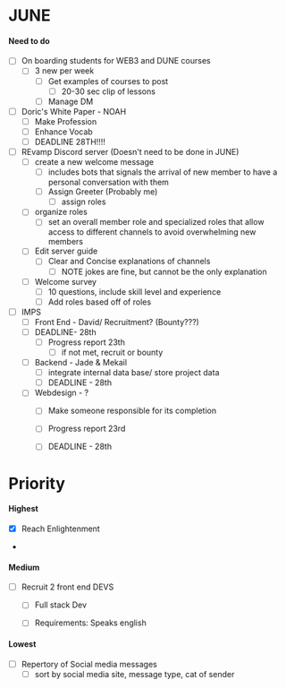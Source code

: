 
# JUNE
#### Need to do
- [ ] On boarding students for WEB3 and DUNE courses
	- [ ] 3 new per week
		- [ ] Get examples of courses to post
			- [ ] 20-30 sec clip of lessons
		- [ ] Manage DM
- [ ] Doric's White Paper -  NOAH
	- [ ] Make Profession
	- [ ] Enhance Vocab
	- [ ] DEADLINE 28TH!!!!
- [ ] REvamp Discord server (Doesn't need to be done in JUNE)
	- [ ] create a new welcome message
		- [ ] includes bots that signals the arrival of new member to have a personal conversation with them
		- [ ] Assign Greeter (Probably me)
			- [ ] assign roles
	- [ ] organize roles
		- [ ] set an overall member role and specialized roles that allow access to different channels to avoid overwhelming new members
	- [ ] Edit server guide
		- [ ] Clear and Concise explanations of channels
			- [ ] NOTE jokes are fine, but cannot be the only explanation 
	- [ ] Welcome survey
		- [ ] 10 questions, include skill level and experience 
		- [ ] Add roles based off of roles
- [ ] IMPS 
	- [ ] Front End - David/ Recruitment? (Bounty???)
	- [ ] DEADLINE- 28th
		- [ ] Progress report 23th 
			- [ ] if not met, recruit or bounty
	- [ ] Backend - Jade & Mekail
		- [ ] integrate internal data base/ store project data
		- [ ] DEADLINE - 28th
	- [ ] Webdesign - ? 
		- [ ] Make someone responsible for its completion 
		- [ ] Progress report 23rd
		- [ ] DEADLINE - 28th
	



# Priority

#### Highest

- [x] Reach Enlightenment 
- 

#### Medium
- [ ] Recruit 2 front end DEVS
	- [ ] Full stack Dev 
	- [ ] Requirements: Speaks english
	

#### Lowest






- [ ] Repertory of Social media messages 
	- [ ] sort by social media site, message type, cat of sender